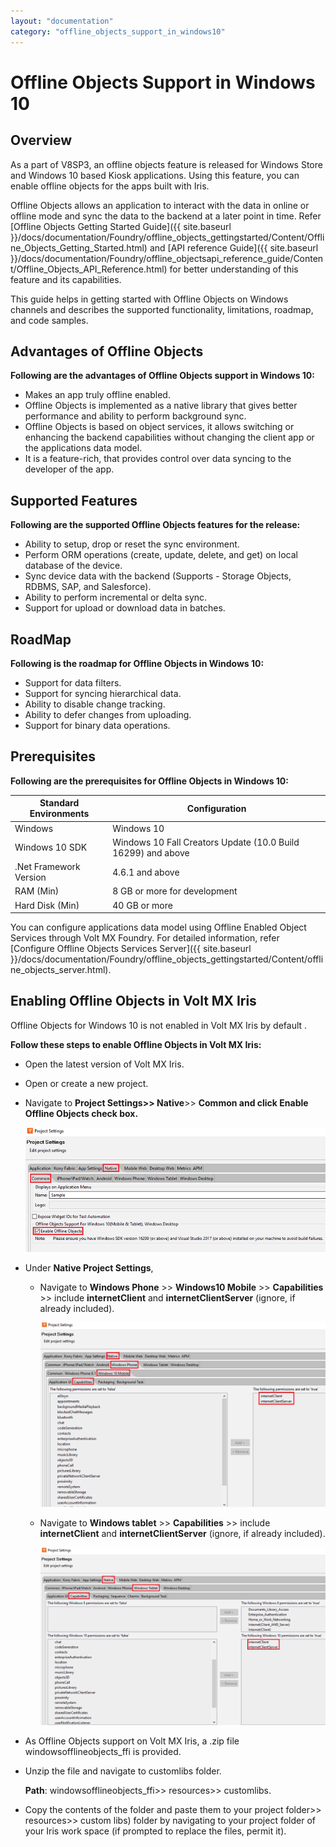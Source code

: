 ```yaml
---
layout: "documentation"
category: "offline_objects_support_in_windows10"
---
```

                            


Offline Objects Support in Windows 10
=====================================

Overview
--------
<!--- 
As a part of V8SP3, an offline objects feature is released as a beta version for Windows Store and Windows 10 based Kiosk applications. Using this feature, you can enable offline objects for the apps built with Iris.
-->
As a part of V8SP3, an offline objects feature is released for Windows Store and Windows 10 based Kiosk applications. Using this feature, you can enable offline objects for the apps built with Iris.

Offline Objects allows an application to interact with the data in online or offline mode and sync the data to the backend at a later point in time. Refer [Offline Objects Getting Started Guide]({{ site.baseurl }}/docs/documentation/Foundry/offline_objects_gettingstarted/Content/Offline_Objects_Getting_Started.html) and [API reference Guide]({{ site.baseurl }}/docs/documentation/Foundry/offline_objectsapi_reference_guide/Content/Offline_Objects_API_Reference.html) for better understanding of this feature and its capabilities.

This guide helps in getting started with Offline Objects on Windows channels and describes the supported functionality, limitations, roadmap, and code samples.

Advantages of Offline Objects
-----------------------------

**Following are the advantages of Offline Objects support in Windows 10:**

*   Makes an app truly offline enabled.
*   Offline Objects is implemented as a native library that gives better performance and ability to perform background sync.
*   Offline Objects is based on object services, it allows switching or enhancing the backend capabilities without changing the client app or the applications data model.
*   It is a feature-rich, that provides control over data syncing to the developer of the app.

Supported Features
----------------------------------
<!--- **Following are the supported Offline Objects features for the beta release:** -->
**Following are the supported Offline Objects features for the release:**

*   Ability to setup, drop or reset the sync environment.
*   Perform ORM operations (create, update, delete, and get) on local database of the device.
*   Sync device data with the backend (Supports - Storage Objects, RDBMS, SAP, and Salesforce).
*   Ability to perform incremental or delta sync.
*   Support for upload or download data in batches.

RoadMap
-------

**Following is the roadmap for Offline Objects in Windows 10:**

*   Support for data filters.
*   Support for syncing hierarchical data.
*   Ability to disable change tracking.
*   Ability to defer changes from uploading.
*   Support for binary data operations.

Prerequisites
-------------

**Following are the prerequisites for Offline Objects in Windows 10:**

  
| Standard Environments | Configuration |
| --- | --- |
| Windows | Windows 10 |
| Windows 10 SDK | Windows 10 Fall Creators Update (10.0 Build 16299) and above |
| .Net Framework Version | 4.6.1 and above |
| RAM (Min) | 8 GB or more for development |
| Hard Disk (Min) | 40 GB or more |

You can configure applications data model using Offline Enabled Object Services through Volt MX Foundry. For detailed information, refer [Configure Offline Objects Services Server]({{ site.baseurl }}/docs/documentation/Foundry/offline_objects_gettingstarted/Content/offline_objects_server.html).

Enabling Offline Objects in Volt MX Iris
-------------------------------------------

Offline Objects for Windows 10 is not enabled in Volt MX Iris by default .

**Follow these steps to enable Offline Objects in Volt MX Iris:**

*   Open the latest version of Volt MX Iris.
*   Open or create a new project.
*   Navigate to **Project Settings>> **Native****\>> ****Common** and click **Enable Offline Objects** check box.**
    
    ![](Resources/Images/Enable_Offline_Objects.PNG)
    
*   Under **Native Project Settings**,
    
    *   Navigate to **Windows Phone** >> **Windows10 Mobile** >> **Capabilities** >> include **internetClient** and **internetClientServer** (ignore, if already included).
        
        ![](Resources/Images/windows10_mobile_551x356.png)
        
    *   Navigate to **Windows tablet** >> **Capabilities** >> include **internetClient** and **internetClientServer** (ignore, if already included).
        
        ![](Resources/Images/windows10_Tablet_551x343.png)

<!--- *   As Offline Objects support on Volt MX Iris is a beta version, a .zip file windowsofflineobjects\_ffi is provided.
-->        
*   As Offline Objects support on Volt MX Iris, a .zip file windowsofflineobjects\_ffi is provided.
*   Unzip the file and navigate to customlibs folder.
    
    **Path**: windowsofflineobjects\_ffi>> resources>> customlibs.
    
*   Copy the contents of the folder and paste them to your project folder>> resources>> custom libs) folder by navigating to your project folder of your Iris work space (if prompted to replace the files, permit it).
